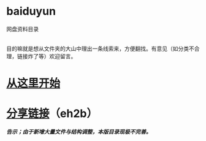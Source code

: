 # baiduyun
网盘资料目录  
 


目的嘛就是想从文件夹的大山中理出一条线索来，方便翻找。有意见（如分类不合理，链接炸了等）欢迎留言。
 
# [从这里开始](https://github.com/fumoliufenyi/baiduyun/blob/master/%E9%A9%AC%E5%88%97%E4%B8%BB%E4%B9%89.md)
# [分享链接](https://pan.baidu.com/s/1dFWFv8X)（eh2b）

***告示；由于新增大量文件与结构调整，本版目录现极不完善。***
